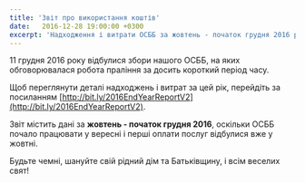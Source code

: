 ```yaml
---
title: 'Звіт про використання коштів'
date:   2016-12-28 19:00:00 +0300
excerpt: 'Надходження і витрати ОСББ за жовтень - початок грудня 2016 року'
---
```

11 грудня 2016 року відбулися збори нашого ОСББ, на яких обговорювалася робота праління
за досить короткий період часу.

Щоб переглянути деталі надходжень і витрат за цей рік, 
перейдіть за посиланням [http://bit.ly/2016EndYearReportV2](http://bit.ly/2016EndYearReportV2).

Звіт містить дані за **жовтень - початок грудня 2016**, оскільки ОСББ почало працювати у вересні 
і перші оплати послуг відбулися вже у жовтні.

Будьте чемні, шануйте свій рідний дім та Батьківщину, і всім веселих свят! 
